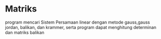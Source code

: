 # Matriks

  program mencari Sistem Persamaan linear dengan metode gauss,gauss jordan, balikan, dan krammer, serta program dapat menghitung determinan dan matriks balikan
